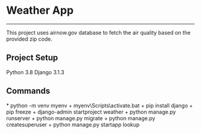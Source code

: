 <h1>Weather App</h1>

---
<p>This project uses airnow.gov database to fetch the air quality based on the provided zip code.</p>

<h2>Project Setup</h2>
Python 3.8
Django 3.1.3

<h2>Commands</h2>
* python -m venv myenv
+ myenv\Scripts\activate.bat
+ pip install django
+ pip freeze
+ django-admin startproject weather
+ python manage.py runserver
+ python manage.py migrate
+ python manage.py createsuperuser
+ python manage.py startapp lookup

